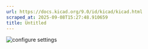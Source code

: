 ```yaml
---
url: https://docs.kicad.org/9.0/id/kicad/kicad.html
scraped_at: 2025-09-08T15:27:48.910659
title: Untitled
---
```


![configure settings](images/configure_settings.png)

